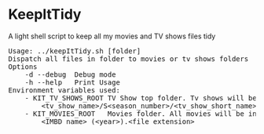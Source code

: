 KeepItTidy
==========

A light shell script to keep all my movies and TV shows files tidy

<pre>
Usage: ../keepItTidy.sh [folder]
Dispatch all files in folder to movies or tv shows folders
Options
	-d --debug	Debug mode
	-h --help	Print Usage
Environment variables used:
    - KIT_TV_SHOWS_ROOT	TV Show top folder. Tv shows will be inserted as : 
		&lt;tv_show_name&gt;/S&lt;season_number&gt;/&lt;tv_show_short_name&gt;S&lt;season_number&gt;E&lt;episode_number&gt;.&lt;file_extension&gt;
	- KIT_MOVIES_ROOT	Movies folder. All movies will be inserted as :
		&lt;IMBD_name&gt; (&lt;year&gt;).&lt;file_extension&gt;
</pre>
